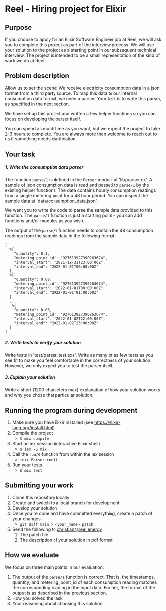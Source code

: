 # Reel - Hiring project for Elixir

## Purpose

If you choose to apply for an Elixir Software Engineer job at Reel, we will ask you to complete this project as part of the interview process. We will use your solution to the project as a starting point in our subsequent technical interview. The project is intended to be a small representation of the kind of work we do at Reel.

## Problem description

Allow us to set the scene: We receive electricity consumption data in a json format from a third party source. To map this data to our internal consumption data format, we need a parser. Your task is to write this parser, as specified in the next section.

We have set up this project and written a few helper functions so you can focus on developing the parser itself.

You can spend as much time as you want, but we expect the project to take 2-3 hours to complete. You are always more than welcome to reach out to us if something needs clarification.

## Your task

##### 1. Write the consumption data parser

The function `parse/1` is defined in the `Parser` module at 'lib/parser.ex'. A sample of json consumption data is read and passed to `parse/1` by the existing helper functions. The data contains hourly consumption readings from a single metering point for a 48 hour period. You can inspect the sample data at 'data/consumption_data.json'.

We want you to write the code to parse the sample data provided to this function. The `parse/1` function is just a starting point - you can add functions and/or modules as you wish.

The output of the `parse/1` function needs to contain the 48 consumption readings from the sample data in the following format:

```
[
  %{
    "quantity": 0.1,
    "metering_point_id": "927613927390263674",
    "interval_start": "2021-12-31T23:00:00Z",
    "interval_end": "2022-01-01T00:00:00Z"
  },
  %{
    "quantity": 0.08,
    "metering_point_id": "927613927390263674",
    "interval_start": "2022-01-01T00:00:00Z",
    "interval_end": "2022-01-01T01:00:00Z"
  }
  ...
   %{
    "quantity": 0.06,
    "metering_point_id": "927613927390263674",
    "interval_start": "2022-01-02T22:00:00Z",
    "interval_end": "2022-01-02T23:00:00Z"
  }
]
```

##### 2. Write tests to verify your solution

Write tests in 'test/parser_test.exs'. Write as many or as few tests as you see fit to make you feel comfortable in the correctness of your solution. However, we only expect you to test the parser itself.

##### 3. Explain your solution

Write a short (1200 characters max) explanation of how your solution works and why you chose that particular solution.

## Running the program during development

1. Make sure you have Elixir installed (see https://elixir-lang.org/install.html)
2. Compile the project
   - `$ mix compile`
3. Start an iex session (interactive Elixir shell)
   - `$ iex -S mix`
4. Call the `run/0` function from within the iex session
   - `iex> Parser.run()`
5. Run your tests
   - `$ mix test`

## Submitting your work

1. Clone this repository locally
2. Create and switch to a local branch for development
3. Develop your solution
4. Once you're done and have committed everything, create a patch of your changes
   - `git diff main > <your_name>.patch`
5. Send the following to christian@reel.energy
   1. The patch file
   2. The description of your solution in pdf format

## How we evaluate

We focus on three main points in our evaluation:

1. The output of the `parse/1` function is correct. That is, the timestamps, quantity, and metering_point_id of each consumption reading matches the corresponding reading in the input data. Further, the format of the output is as described in the previous section.
2. How you solved the task
3. Your reasoning about choosing this solution
